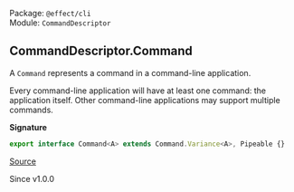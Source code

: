 Package: `@effect/cli`<br />
Module: `CommandDescriptor`<br />

## CommandDescriptor.Command

A `Command` represents a command in a command-line application.

Every command-line application will have at least one command: the
application itself. Other command-line applications may support multiple
commands.

**Signature**

```ts
export interface Command<A> extends Command.Variance<A>, Pipeable {}
```

[Source](https://github.com/Effect-TS/effect/tree/main/packages/cli/src/CommandDescriptor.ts#L45)

Since v1.0.0